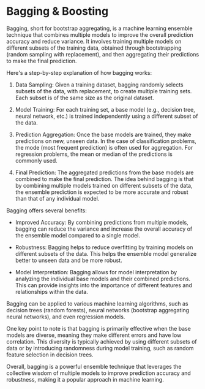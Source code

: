 # Bagging & Boosting


Bagging, short for bootstrap aggregating, is a machine learning ensemble technique that combines multiple models to improve the overall prediction accuracy and reduce variance. It involves training multiple models on different subsets of the training data, obtained through bootstrapping (random sampling with replacement), and then aggregating their predictions to make the final prediction.

Here's a step-by-step explanation of how bagging works:

1. Data Sampling: Given a training dataset, bagging randomly selects subsets of the data, with replacement, to create multiple training sets. Each subset is of the same size as the original dataset.

2. Model Training: For each training set, a base model (e.g., decision tree, neural network, etc.) is trained independently using a different subset of the data.

3. Prediction Aggregation: Once the base models are trained, they make predictions on new, unseen data. In the case of classification problems, the mode (most frequent prediction) is often used for aggregation. For regression problems, the mean or median of the predictions is commonly used.

4. Final Prediction: The aggregated predictions from the base models are combined to make the final prediction. The idea behind bagging is that by combining multiple models trained on different subsets of the data, the ensemble prediction is expected to be more accurate and robust than that of any individual model.

Bagging offers several benefits:

- Improved Accuracy: By combining predictions from multiple models, bagging can reduce the variance and increase the overall accuracy of the ensemble model compared to a single model.

- Robustness: Bagging helps to reduce overfitting by training models on different subsets of the data. This helps the ensemble model generalize better to unseen data and be more robust.

- Model Interpretation: Bagging allows for model interpretation by analyzing the individual base models and their combined predictions. This can provide insights into the importance of different features and relationships within the data.

Bagging can be applied to various machine learning algorithms, such as decision trees (random forests), neural networks (bootstrap aggregating neural networks), and even regression models.

One key point to note is that bagging is primarily effective when the base models are diverse, meaning they make different errors and have low correlation. This diversity is typically achieved by using different subsets of data or by introducing randomness during model training, such as random feature selection in decision trees.

Overall, bagging is a powerful ensemble technique that leverages the collective wisdom of multiple models to improve prediction accuracy and robustness, making it a popular approach in machine learning.
